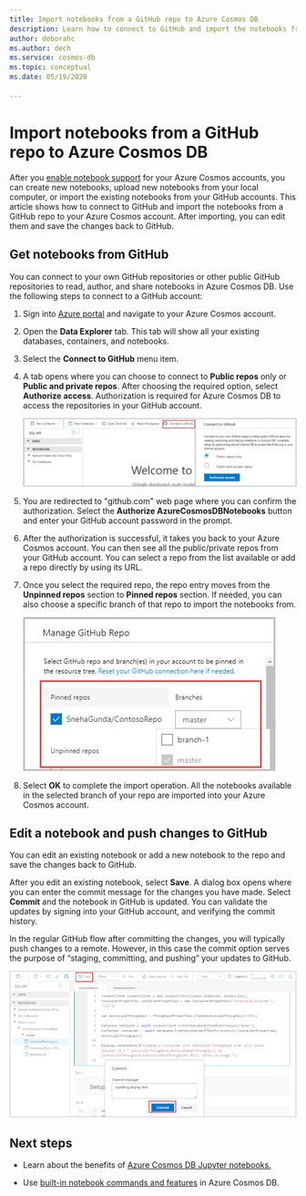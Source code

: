 ```yaml
---
title: Import notebooks from a GitHub repo to Azure Cosmos DB
description: Learn how to connect to GitHub and import the notebooks from a GitHub repo to your Azure Cosmos account. After importing, you can edit them and save the changes back to GitHub.
author: deborahc
ms.author: dech
ms.service: cosmos-db
ms.topic: conceptual
ms.date: 05/19/2020

---
```


# Import notebooks from a GitHub repo to Azure Cosmos DB

After you [enable notebook support](enable-notebooks.md) for your Azure Cosmos accounts, you can create new notebooks, upload new notebooks from your local computer, or import the existing notebooks from your GitHub accounts. This article shows how to connect to GitHub and import the notebooks from a GitHub repo to your Azure Cosmos account. After importing, you can edit them and save the changes back to GitHub.

## Get notebooks from GitHub

You can connect to your own GitHub repositories or other public GitHub repositories to read, author, and share notebooks in Azure Cosmos DB. Use the following steps to connect to a GitHub account:

1. Sign into [Azure portal](https://portal.azure.com/) and navigate to your Azure Cosmos account.

1. Open the **Data Explorer** tab. This tab will show all your existing databases, containers, and notebooks.

1. Select the **Connect to GitHub** menu item.

1. A tab opens where you can choose to connect to **Public repos** only or **Public and private repos**.  After choosing the required option, select **Authorize access**. Authorization is required for Azure Cosmos DB to access the repositories in your GitHub account.

   ![Authorize Azure Cosmos DB to access your GitHub repositories](./media/import-github-notebooks/authorize-access-github.png)

1. You are redirected to "github.com" web page where you can confirm the authorization. Select the **Authorize AzureCosmosDBNotebooks** button and enter your GitHub account password in the prompt.

1. After the authorization is successful, it takes you back to your Azure Cosmos account. You can then see all the public/private repos from your GitHub account. You can select a repo from the list available or add a repo directly by using its URL.

1. Once you select the required repo, the repo entry moves from the **Unpinned repos** section to **Pinned repos** section. If needed, you can also choose a specific branch of that repo to import the notebooks from.

   ![Choose a repository and a branch](./media/import-github-notebooks/choose-repo-branch.png)

1. Select **OK** to complete the import operation. All the notebooks available in the selected branch of your repo are imported into your Azure Cosmos account.

## Edit a notebook and push changes to GitHub

You can edit an existing notebook or add a new notebook to the repo and save the changes back to GitHub.

After you edit an existing notebook, select **Save**. A dialog box opens where you can enter the commit message for the changes you have made. Select **Commit** and the notebook in GitHub is updated. You can validate the updates by signing into your GitHub account, and verifying the commit history.

In the regular GitHub flow after committing the changes, you will typically push changes to a remote. However, in this case the commit option serves the purpose of “staging, committing, and pushing” your updates to GitHub.

![Edit notebooks and commit changes to GitHub](./media/import-github-notebooks/commit-changes-github.png)

## Next steps

* Learn about the benefits of [Azure Cosmos DB Jupyter notebooks.](cosmosdb-jupyter-notebooks.md)

* Use [built-in notebook commands and features](use-notebook-features-and-commands.md) in Azure Cosmos DB.